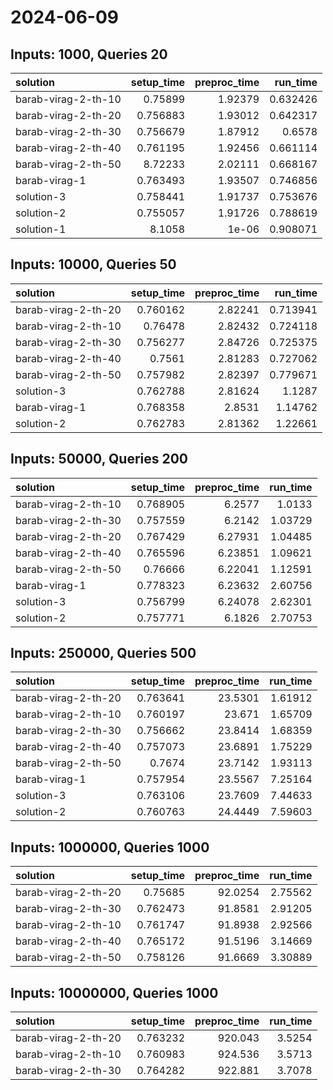 # 2024-06-09

## Inputs: 1000, Queries 20

| solution            |   setup_time |   preproc_time |   run_time |
|:--------------------|-------------:|---------------:|-----------:|
| barab-virag-2-th-10 |     0.75899  |        1.92379 |   0.632426 |
| barab-virag-2-th-20 |     0.756883 |        1.93012 |   0.642317 |
| barab-virag-2-th-30 |     0.756679 |        1.87912 |   0.6578   |
| barab-virag-2-th-40 |     0.761195 |        1.92456 |   0.661114 |
| barab-virag-2-th-50 |     8.72233  |        2.02111 |   0.668167 |
| barab-virag-1       |     0.763493 |        1.93507 |   0.746856 |
| solution-3          |     0.758441 |        1.91737 |   0.753676 |
| solution-2          |     0.755057 |        1.91726 |   0.788619 |
| solution-1          |     8.1058   |        1e-06   |   0.908071 |

## Inputs: 10000, Queries 50

| solution            |   setup_time |   preproc_time |   run_time |
|:--------------------|-------------:|---------------:|-----------:|
| barab-virag-2-th-20 |     0.760162 |        2.82241 |   0.713941 |
| barab-virag-2-th-10 |     0.76478  |        2.82432 |   0.724118 |
| barab-virag-2-th-30 |     0.756277 |        2.84726 |   0.725375 |
| barab-virag-2-th-40 |     0.7561   |        2.81283 |   0.727062 |
| barab-virag-2-th-50 |     0.757982 |        2.82397 |   0.779671 |
| solution-3          |     0.762788 |        2.81624 |   1.1287   |
| barab-virag-1       |     0.768358 |        2.8531  |   1.14762  |
| solution-2          |     0.762783 |        2.81362 |   1.22661  |

## Inputs: 50000, Queries 200

| solution            |   setup_time |   preproc_time |   run_time |
|:--------------------|-------------:|---------------:|-----------:|
| barab-virag-2-th-10 |     0.768905 |        6.2577  |    1.0133  |
| barab-virag-2-th-30 |     0.757559 |        6.2142  |    1.03729 |
| barab-virag-2-th-20 |     0.767429 |        6.27931 |    1.04485 |
| barab-virag-2-th-40 |     0.765596 |        6.23851 |    1.09621 |
| barab-virag-2-th-50 |     0.76666  |        6.22041 |    1.12591 |
| barab-virag-1       |     0.778323 |        6.23632 |    2.60756 |
| solution-3          |     0.756799 |        6.24078 |    2.62301 |
| solution-2          |     0.757771 |        6.1826  |    2.70753 |

## Inputs: 250000, Queries 500

| solution            |   setup_time |   preproc_time |   run_time |
|:--------------------|-------------:|---------------:|-----------:|
| barab-virag-2-th-20 |     0.763641 |        23.5301 |    1.61912 |
| barab-virag-2-th-10 |     0.760197 |        23.671  |    1.65709 |
| barab-virag-2-th-30 |     0.756662 |        23.8414 |    1.68359 |
| barab-virag-2-th-40 |     0.757073 |        23.6891 |    1.75229 |
| barab-virag-2-th-50 |     0.7674   |        23.7142 |    1.93113 |
| barab-virag-1       |     0.757954 |        23.5567 |    7.25164 |
| solution-3          |     0.763106 |        23.7609 |    7.44633 |
| solution-2          |     0.760763 |        24.4449 |    7.59603 |

## Inputs: 1000000, Queries 1000

| solution            |   setup_time |   preproc_time |   run_time |
|:--------------------|-------------:|---------------:|-----------:|
| barab-virag-2-th-20 |     0.75685  |        92.0254 |    2.75562 |
| barab-virag-2-th-30 |     0.762473 |        91.8581 |    2.91205 |
| barab-virag-2-th-10 |     0.761747 |        91.8938 |    2.92566 |
| barab-virag-2-th-40 |     0.765172 |        91.5196 |    3.14669 |
| barab-virag-2-th-50 |     0.758126 |        91.6669 |    3.30889 |

## Inputs: 10000000, Queries 1000

| solution            |   setup_time |   preproc_time |   run_time |
|:--------------------|-------------:|---------------:|-----------:|
| barab-virag-2-th-20 |     0.763232 |        920.043 |     3.5254 |
| barab-virag-2-th-10 |     0.760983 |        924.536 |     3.5713 |
| barab-virag-2-th-30 |     0.764282 |        922.881 |     3.7078 |